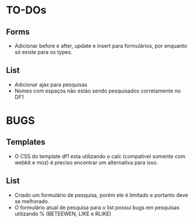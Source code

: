TO-DOs
=============

Forms
-----
- Adicionar before e after, update e insert para formulários, por enquanto só existe para os types.


List
----
- Adicionar ajax para pesquisas
- Nomes com espaços não estão sendo pesquisados corretamente no DF1

BUGS
====

Templates
---------
- O CSS do template df1 esta utilizando o calc (compativel somente com webkit e moz) é preciso encontrar um alternativa para isso.


List
----
- Criado um formulário de pesquisa, porém ele é limitado e portanto deve se melhorado.
- O formulário atual de pesquisa para o list possui bugs em pesquisas utilizando % (BETEEWEN, LIKE e RLIKE)
